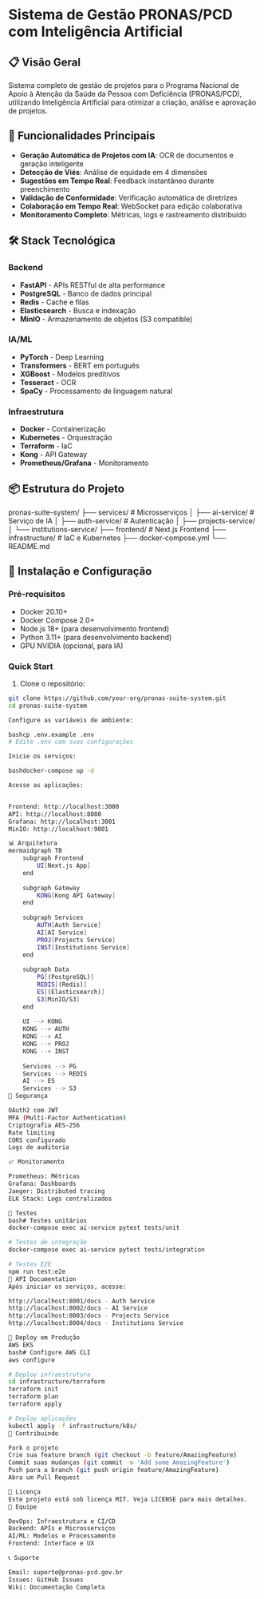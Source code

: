 # Sistema de Gestão PRONAS/PCD com Inteligência Artificial

## 📋 Visão Geral

Sistema completo de gestão de projetos para o Programa Nacional de Apoio à Atenção da Saúde da Pessoa com Deficiência (PRONAS/PCD), utilizando Inteligência Artificial para otimizar a criação, análise e aprovação de projetos.

## 🚀 Funcionalidades Principais

- **Geração Automática de Projetos com IA**: OCR de documentos e geração inteligente
- **Detecção de Viés**: Análise de equidade em 4 dimensões
- **Sugestões em Tempo Real**: Feedback instantâneo durante preenchimento
- **Validação de Conformidade**: Verificação automática de diretrizes
- **Colaboração em Tempo Real**: WebSocket para edição colaborativa
- **Monitoramento Completo**: Métricas, logs e rastreamento distribuído

## 🛠️ Stack Tecnológica

### Backend
- **FastAPI** - APIs RESTful de alta performance
- **PostgreSQL** - Banco de dados principal
- **Redis** - Cache e filas
- **Elasticsearch** - Busca e indexação
- **MinIO** - Armazenamento de objetos (S3 compatible)

### IA/ML
- **PyTorch** - Deep Learning
- **Transformers** - BERT em português
- **XGBoost** - Modelos preditivos
- **Tesseract** - OCR
- **SpaCy** - Processamento de linguagem natural

### Infraestrutura
- **Docker** - Containerização
- **Kubernetes** - Orquestração
- **Terraform** - IaC
- **Kong** - API Gateway
- **Prometheus/Grafana** - Monitoramento

## 📦 Estrutura do Projeto
pronas-suite-system/
├── services/           # Microsserviços
│   ├── ai-service/    # Serviço de IA
│   ├── auth-service/  # Autenticação
│   ├── projects-service/
│   └── institutions-service/
├── frontend/          # Next.js Frontend
├── infrastructure/    # IaC e Kubernetes
├── docker-compose.yml
└── README.md

## 🔧 Instalação e Configuração

### Pré-requisitos

- Docker 20.10+
- Docker Compose 2.0+
- Node.js 18+ (para desenvolvimento frontend)
- Python 3.11+ (para desenvolvimento backend)
- GPU NVIDIA (opcional, para IA)

### Quick Start

1. Clone o repositório:
```bash
git clone https://github.com/your-org/pronas-suite-system.git
cd pronas-suite-system

Configure as variáveis de ambiente:

bashcp .env.example .env
# Edite .env com suas configurações

Inicie os serviços:

bashdocker-compose up -d

Acesse as aplicações:


Frontend: http://localhost:3000
API: http://localhost:8080
Grafana: http://localhost:3001
MinIO: http://localhost:9001

📊 Arquitetura
mermaidgraph TB
    subgraph Frontend
        UI[Next.js App]
    end
    
    subgraph Gateway
        KONG[Kong API Gateway]
    end
    
    subgraph Services
        AUTH[Auth Service]
        AI[AI Service]
        PROJ[Projects Service]
        INST[Institutions Service]
    end
    
    subgraph Data
        PG[(PostgreSQL)]
        REDIS[(Redis)]
        ES[(Elasticsearch)]
        S3[MinIO/S3]
    end
    
    UI --> KONG
    KONG --> AUTH
    KONG --> AI
    KONG --> PROJ
    KONG --> INST
    
    Services --> PG
    Services --> REDIS
    AI --> ES
    Services --> S3
🔐 Segurança

OAuth2 com JWT
MFA (Multi-Factor Authentication)
Criptografia AES-256
Rate limiting
CORS configurado
Logs de auditoria

📈 Monitoramento

Prometheus: Métricas
Grafana: Dashboards
Jaeger: Distributed tracing
ELK Stack: Logs centralizados

🧪 Testes
bash# Testes unitários
docker-compose exec ai-service pytest tests/unit

# Testes de integração
docker-compose exec ai-service pytest tests/integration

# Testes E2E
npm run test:e2e
📝 API Documentation
Após iniciar os serviços, acesse:

http://localhost:8001/docs - Auth Service
http://localhost:8002/docs - AI Service
http://localhost:8003/docs - Projects Service
http://localhost:8004/docs - Institutions Service

🚀 Deploy em Produção
AWS EKS
bash# Configure AWS CLI
aws configure

# Deploy infraestrutura
cd infrastructure/terraform
terraform init
terraform plan
terraform apply

# Deploy aplicações
kubectl apply -f infrastructure/k8s/
🤝 Contribuindo

Fork o projeto
Crie sua feature branch (git checkout -b feature/AmazingFeature)
Commit suas mudanças (git commit -m 'Add some AmazingFeature')
Push para a branch (git push origin feature/AmazingFeature)
Abra um Pull Request

📄 Licença
Este projeto está sob licença MIT. Veja LICENSE para mais detalhes.
👥 Equipe

DevOps: Infraestrutura e CI/CD
Backend: APIs e Microsserviços
AI/ML: Modelos e Processamento
Frontend: Interface e UX

📞 Suporte

Email: suporte@pronas-pcd.gov.br
Issues: GitHub Issues
Wiki: Documentação Completa

